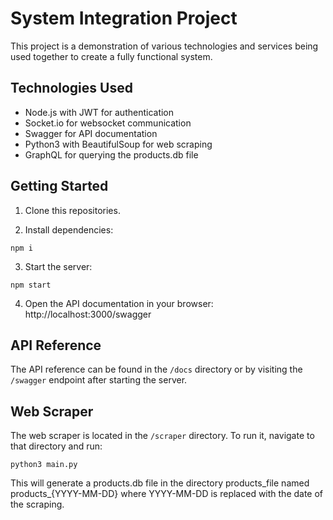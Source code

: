 # System Integration Project

This project is a demonstration of various technologies and services being used together to create a fully functional system.

## Technologies Used
- Node.js with JWT for authentication
- Socket.io for websocket communication
- Swagger for API documentation
- Python3 with BeautifulSoup for web scraping
- GraphQL for querying the products.db file

## Getting Started

1. Clone this repositories.


2. Install dependencies:
```
npm i
```


3. Start the server:
```
npm start
```


4. Open the API documentation in your browser:
http://localhost:3000/swagger



## API Reference

The API reference can be found in the `/docs` directory or by visiting the `/swagger` endpoint after starting the server.

## Web Scraper

The web scraper is located in the `/scraper` directory. To run it, navigate to that directory and run:

```
python3 main.py
```

This will generate a products.db file in the directory products_file named products_{YYYY-MM-DD} where YYYY-MM-DD is replaced with the date of the scraping. 

